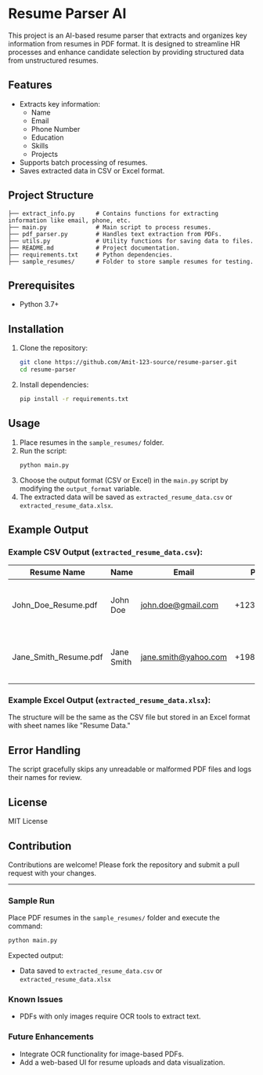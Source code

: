 
# Resume Parser AI

This project is an AI-based resume parser that extracts and organizes key information from resumes in PDF format. It is designed to streamline HR processes and enhance candidate selection by providing structured data from unstructured resumes.

## Features
- Extracts key information:
  - Name
  - Email
  - Phone Number
  - Education
  - Skills
  - Projects
- Supports batch processing of resumes.
- Saves extracted data in CSV or Excel format.

## Project Structure
```
├── extract_info.py      # Contains functions for extracting information like email, phone, etc.
├── main.py              # Main script to process resumes.
├── pdf_parser.py        # Handles text extraction from PDFs.
├── utils.py             # Utility functions for saving data to files.
├── README.md            # Project documentation.
├── requirements.txt     # Python dependencies.
├── sample_resumes/      # Folder to store sample resumes for testing.
```

## Prerequisites
- Python 3.7+

## Installation
1. Clone the repository:
   ```bash
   git clone https://github.com/Amit-123-source/resume-parser.git
   cd resume-parser
   ```
2. Install dependencies:
   ```bash
   pip install -r requirements.txt
   ```

## Usage
1. Place resumes in the `sample_resumes/` folder.
2. Run the script:
   ```bash
   python main.py
   ```
3. Choose the output format (CSV or Excel) in the `main.py` script by modifying the `output_format` variable.
4. The extracted data will be saved as `extracted_resume_data.csv` or `extracted_resume_data.xlsx`.

## Example Output
### Example CSV Output (`extracted_resume_data.csv`):
| Resume Name           | Name          | Email               | Phone          | Education                | Skills                        | Projects                          |
|-----------------------|---------------|---------------------|----------------|--------------------------|-------------------------------|-----------------------------------|
| John_Doe_Resume.pdf   | John Doe      | john.doe@gmail.com  | +1234567890    | B.Sc. in Computer Science, XYZ University | Python, Java, SQL                | Developed a web scraping tool.   |
| Jane_Smith_Resume.pdf | Jane Smith    | jane.smith@yahoo.com | +1987654321    | M.Sc. in Data Science, ABC University    | Python, Machine Learning, Excel  | Built a recommendation system.   |

### Example Excel Output (`extracted_resume_data.xlsx`):
The structure will be the same as the CSV file but stored in an Excel format with sheet names like "Resume Data."

## Error Handling
The script gracefully skips any unreadable or malformed PDF files and logs their names for review.

## License
MIT License

## Contribution
Contributions are welcome! Please fork the repository and submit a pull request with your changes.

---

### Sample Run
Place PDF resumes in the `sample_resumes/` folder and execute the command:
```bash
python main.py
```
Expected output:
- Data saved to `extracted_resume_data.csv` or `extracted_resume_data.xlsx`

### Known Issues
- PDFs with only images require OCR tools to extract text.

### Future Enhancements
- Integrate OCR functionality for image-based PDFs.
- Add a web-based UI for resume uploads and data visualization.
